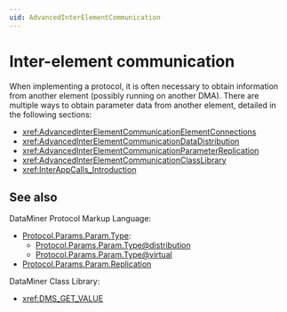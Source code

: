 ```yaml
---
uid: AdvancedInterElementCommunication
---
```


# Inter-element communication

When implementing a protocol, it is often necessary to obtain information from another element (possibly running on another DMA). There are multiple ways to obtain parameter data from another element, detailed in the following sections:

- <xref:AdvancedInterElementCommunicationElementConnections>
- <xref:AdvancedInterElementCommunicationDataDistribution>
- <xref:AdvancedInterElementCommunicationParameterReplication>
- <xref:AdvancedInterElementCommunicationClassLibrary>
- <xref:InterAppCalls_Introduction>

## See also

DataMiner Protocol Markup Language:

- [Protocol.Params.Param.Type](xref:Protocol.Params.Param.Type):
  - [Protocol.Params.Param.Type@distribution](xref:Protocol.Params.Param.Type-distribution)
  - [Protocol.Params.Param.Type@virtual](xref:Protocol.Params.Param.Type-virtual)
- [Protocol.Params.Param.Replication](xref:Protocol.Params.Param.Replication)

DataMiner Class Library:

- <xref:DMS_GET_VALUE>
